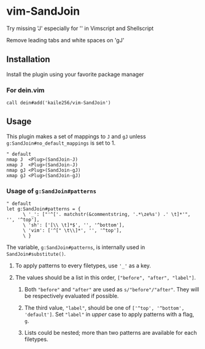 # vim-SandJoin

Try missing 'J' especially for '\' in Vimscript and Shellscript

Remove leading tabs and white spaces on 'gJ'

## Installation

Install the plugin using your favorite package manager

### For dein.vim

```vim
call dein#add('kaile256/vim-SandJoin')
```

## Usage

This plugin makes a set of mappings to `J` and `gJ` unless
`g:SandJoin#no_default_mappings` is set to 1.

```vim
" default
nmap J  <Plug>(SandJoin-J)
xmap J  <Plug>(SandJoin-J)
nmap gJ <Plug>(SandJoin-gJ)
xmap gJ <Plug>(SandJoin-gJ)
```

### Usage of `g:SandJoin#patterns`

```vim
" default
let g:SandJoin#patterns = {
      \ '_': ["'^['. matchstr(&commentstring, '.*\ze%s') .' \t]*'", '', '^top'],
      \ 'sh': ['[\\ \t]*$', '', '^bottom'],
      \ 'vim': ['^[" \t\\]*', '', '^top'],
      \ }
```

The variable, `g:SandJoin#patterns`, is internally used in `SandJoin#substitute()`.

1. To apply patterns to every filetypes, use `'_'` as a key.

1. The values should be a list in this order, `["before", "after", "label"]`.

   1. Both `"before"` and `"after"` are used as `s/"before"/"after"`.
      They will be respectively evaluated if possible.

   1. The third value, `"label"`, should be one of `['^top', '^bottom', 'default']`.
      Set `"label"` in _upper_ case to apply patterns with a flag, `g`.

   1. Lists could be nested;
      more than two patterns are available for each filetypes.
